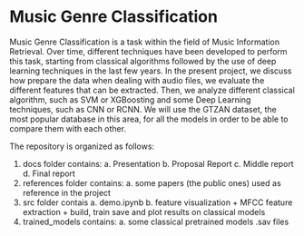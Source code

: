 # Music Genre Classification

Music Genre Classification is a task within the field of Music Information Retrieval. Over time,
different techniques have been developed to perform this task, starting from classical algorithms followed by
the use of deep learning techniques in the last few years. In the present project, we discuss how prepare the
data when dealing with audio files, we evaluate the different features that can be extracted. Then, we analyze
different classical algorithm, such as SVM or XGBoosting and some Deep Learning techniques, such as CNN
or RCNN. We will use the GTZAN dataset, the most popular database in this area, for all the models in order
to be able to compare them with each other.


The repository is organized as follows: 
1. docs folder contains:
  a. Presentation
  b. Proposal Report
  c. Middle report
  d. Final report
2. references folder contains:
  a. some papers (the public ones) used as reference in the project
3. src folder contais
  a. demo.ipynb 
  b. feature visualization + MFCC feature extraction + build, train save and plot results on classical models
4. trained_models contains: 
  a. some classical pretrained models .sav files
